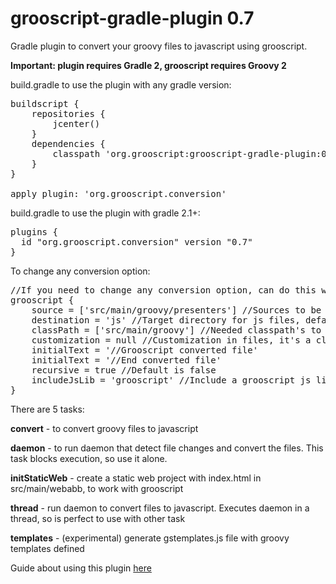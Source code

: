 grooscript-gradle-plugin 0.7
============================

Gradle plugin to convert your groovy files to javascript using grooscript.

__Important: plugin requires Gradle 2, grooscript requires Groovy 2__

build.gradle to use the plugin with any gradle version:

<pre>
buildscript {
    repositories {
        jcenter()
    }
    dependencies {
        classpath 'org.grooscript:grooscript-gradle-plugin:0.7'
    }
}

apply plugin: 'org.grooscript.conversion'
</pre>

build.gradle to use the plugin with gradle 2.1+:

<pre>
plugins {
  id "org.grooscript.conversion" version "0.7"
}
</pre>

To change any conversion option:

<pre>
//If you need to change any conversion option, can do this way, optional
grooscript {
    source = ['src/main/groovy/presenters'] //Sources to be converted(List<String>), default is ['src/main/groovy']
    destination = 'js' //Target directory for js files, default is 'src/main/webapp/js/app'
    classPath = ['src/main/groovy'] //Needed classpath's to compile source files(List<String>), default is ['src/main/groovy']
    customization = null //Customization in files, it's a closure, as for example { -> ast(groovy.transform.TypeChecked) }
    initialText = '//Grooscript converted file'
    initialText = '//End converted file'
    recursive = true //Default is false
    includeJsLib = 'grooscript' //Include a grooscript js lib in the result, default is null
}
</pre>

There are 5 tasks:

__convert__ - to convert groovy files to javascript

__daemon__ - to run daemon that detect file changes and convert the files. This task blocks execution, so use it alone.

__initStaticWeb__ - create a static web project with index.html in src/main/webabb, to work with grooscript

__thread__ - run daemon to convert files to javascript. Executes daemon in a thread, so is perfect to use with other task

__templates__ - (experimental) generate gstemplates.js file with groovy templates defined

Guide about using this plugin [here](http://grooscript.org/starting_gradle.html)